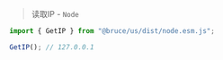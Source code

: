 > 读取IP - `Node`

```js
import { GetIP } from "@bruce/us/dist/node.esm.js";

GetIP(); // 127.0.0.1
```